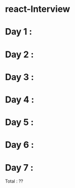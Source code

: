 # react-Interview

# Day 1 :
# Day 2 :
# Day 3 :
# Day 4 :
# Day 5 :
# Day 6 :
# Day 7 :

Total : ??